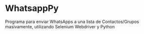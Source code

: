 # WhatsappPy
Programa para enviar WhatsApps a una lista de Contactos/Grupos masivamente, utilizando Selenium Webdriver y Python
